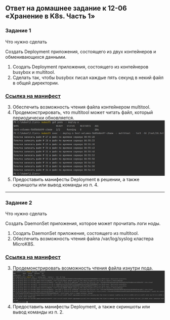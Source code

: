 ## Ответ на домашнее задание к 12-06 «Хранение в K8s. Часть 1»

### Задание 1
Что нужно сделать

Создать Deployment приложения, состоящего из двух контейнеров и обменивающихся данными.

1. Создать Deployment приложения, состоящего из контейнеров busybox и multitool.
2. Сделать так, чтобы busybox писал каждые пять секунд в некий файл в общей директории.
### [Ссылка на манифест](src/1dploy.yaml)
3. Обеспечить возможность чтения файла контейнером multitool.
4. Продемонстрировать, что multitool может читать файл, который периодически обновляется.
![skrin](src/1.1.jpg)
5. Предоставить манифесты Deployment в решении, а также скриншоты или вывод команды из п. 4.

---

### Задание 2
Что нужно сделать

Создать DaemonSet приложения, которое может прочитать логи ноды.

1. Создать DaemonSet приложения, состоящего из multitool.
2. Обеспечить возможность чтения файла /var/log/syslog кластера MicroK8S.
### [Ссылка на манифест](src/2daemonset.yaml)
3. Продемонстрировать возможность чтения файла изнутри пода.
![skrin](src/2.1.jpg)
4. Предоставить манифесты Deployment, а также скриншоты или вывод команды из п. 2.